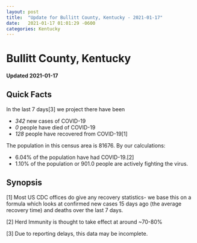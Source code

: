 ```yaml
---
layout: post
title:  "Update for Bullitt County, Kentucky - 2021-01-17"
date:   2021-01-17 01:01:29 -0600
categories: Kentucky
---
```


# Bullitt County, Kentucky
#### Updated 2021-01-17

## Quick Facts

In the last 7 days[3] we project there have been
- *342* new cases of COVID-19
- *0* people have died of COVID-19
- *128* people have recovered from COVID-19[1]

The population in this census area is 81676. By our calculations:
- 6.04% of the population have had COVID-19.[2]
- 1.10% of the population or 901.0 people are actively fighting the virus.

## Synopsis




[1] Most US CDC offices do give any recovery statistics- we base this on a formula which looks at confirmed new cases
15 days ago (the average recovery time) and deaths over the last 7 days.

[2] Herd Immunity is thought to take effect at around ~70-80%

[3] Due to reporting delays, this data may be incomplete.
 
    